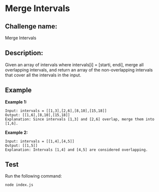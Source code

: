 # Merge Intervals

## Challenge name: 

Merge Intervals

## Description: 

Given an array of intervals where intervals[i] = [starti, endi], merge all overlapping intervals, and return an array of the non-overlapping intervals that cover all the intervals in the input.

## Example

**Example 1:**
```
Input: intervals = [[1,3],[2,6],[8,10],[15,18]]
Output: [[1,6],[8,10],[15,18]]
Explanation: Since intervals [1,3] and [2,6] overlap, merge them into [1,6].
```

**Example 2:**
```
Input: intervals = [[1,4],[4,5]]
Output: [[1,5]]
Explanation: Intervals [1,4] and [4,5] are considered overlapping.
```

## Test

Run the following command:
```
node index.js
```
